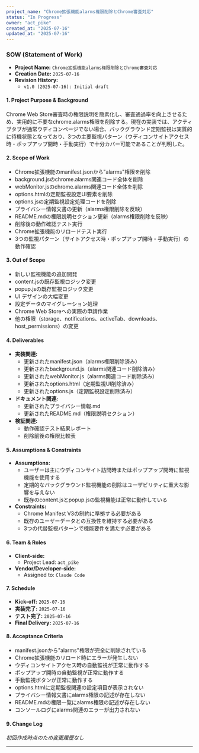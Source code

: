 ```yaml
---
project_name: "Chrome拡張機能alarms権限削除とChrome審査対応"
status: "In Progress"
owner: "act_pike"
created_at: "2025-07-16"
updated_at: "2025-07-16"
---
```


### SOW (Statement of Work)

- **Project Name:** `Chrome拡張機能alarms権限削除とChrome審査対応`
- **Creation Date:** `2025-07-16`
- **Revision History:**
  - `v1.0 (2025-07-16): Initial draft`

#### 1. Project Purpose & Background

Chrome Web Store審査時の権限説明を簡素化し、審査通過率を向上させるため、実用的に不要なchrome.alarms権限を削除する。現在の実装では、アクティブタブが通常ウディコンページでない場合、バックグラウンド定期監視は実質的に待機状態となっており、3つの主要監視パターン（ウディコンサイトアクセス時・ポップアップ開時・手動実行）で十分カバー可能であることが判明した。

#### 2. Scope of Work

- Chrome拡張機能のmanifest.jsonから"alarms"権限を削除
- background.jsのchrome.alarms関連コード全体を削除
- webMonitor.jsのchrome.alarms関連コード全体を削除
- options.htmlの定期監視設定UI要素を削除
- options.jsの定期監視設定処理コードを削除
- プライバシー情報文書の更新（alarms権限削除を反映）
- README.mdの権限説明セクション更新（alarms権限削除を反映）
- 削除後の動作確認テスト実行
- Chrome拡張機能のリロードテスト実行
- 3つの監視パターン（サイトアクセス時・ポップアップ開時・手動実行）の動作確認

#### 3. Out of Scope

- 新しい監視機能の追加開発
- content.jsの既存監視ロジック変更
- popup.jsの既存監視ロジック変更
- UI デザインの大幅変更
- 設定データのマイグレーション処理
- Chrome Web Storeへの実際の申請作業
- 他の権限（storage、notifications、activeTab、downloads、host_permissions）の変更

#### 4. Deliverables

- **実装関連:**
  - 更新されたmanifest.json（alarms権限削除済み）
  - 更新されたbackground.js（alarms関連コード削除済み）
  - 更新されたwebMonitor.js（alarms関連コード削除済み）
  - 更新されたoptions.html（定期監視UI削除済み）
  - 更新されたoptions.js（定期監視設定削除済み）
- **ドキュメント関連:**
  - 更新されたプライバシー情報.md
  - 更新されたREADME.md（権限説明セクション）
- **検証関連:**
  - 動作確認テスト結果レポート
  - 削除前後の権限比較表

#### 5. Assumptions & Constraints

- **Assumptions:** 
  - ユーザーは主にウディコンサイト訪問時またはポップアップ開時に監視機能を使用する
  - 定期的なバックグラウンド監視機能の削除はユーザビリティに重大な影響を与えない
  - 既存のcontent.jsとpopup.jsの監視機能は正常に動作している
- **Constraints:** 
  - Chrome Manifest V3の制約に準拠する必要がある
  - 既存のユーザーデータとの互換性を維持する必要がある
  - 3つの代替監視パターンで機能要件を満たす必要がある

#### 6. Team & Roles

- **Client-side:**
  - Project Lead: `act_pike`
- **Vendor/Developer-side:**
  - Assigned to: `Claude Code`

#### 7. Schedule

- **Kick-off:** `2025-07-16`
- **実装完了:** `2025-07-16`
- **テスト完了:** `2025-07-16`
- **Final Delivery:** `2025-07-16`

#### 8. Acceptance Criteria

- manifest.jsonから"alarms"権限が完全に削除されている
- Chrome拡張機能のリロード時にエラーが発生しない
- ウディコンサイトアクセス時の自動監視が正常に動作する
- ポップアップ開時の自動監視が正常に動作する
- 手動監視ボタンが正常に動作する
- options.htmlに定期監視関連の設定項目が表示されない
- プライバシー情報文書にalarms権限の記述が存在しない
- README.mdの権限一覧にalarms権限の記述が存在しない
- コンソールログにalarms関連のエラーが出力されない

#### 9. Change Log

*初回作成時点のため変更履歴なし*

---